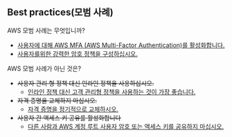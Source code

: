 ## Best practices(모범 사례)

AWS 모범 사례는 무엇입니까?

   * [사용자에 대해 AWS MFA (AWS Multi-Factor Authentication)를 활성화합니다.](https://docs.aws.amazon.com/ko_kr/organizations/latest/userguide/best-practices_member-acct.html#best-practices_mbr-acct_mfa)
   * [사용자를위한 강력한 암호 정책을 구성하십시오.](https://docs.aws.amazon.com/ko_kr/IAM/latest/UserGuide/id_credentials_passwords_account-policy.html)

AWS 모범 사례가 아닌 것은?
   * ~~사용자 관리 형 정책 대신 인라인 정책을 사용하십시오.~~ 
      * [인라인 정책 대신 고객 관리형 정책을 사용하는 것이 가장 좋습니다.](https://aws.amazon.com/ko/premiumsupport/knowledge-center/iam-increase-policy-size/)
   * ~~자격 증명을 교체하지 마십시오.~~
      * [자격 증명을 정기적으로 교체하시오.](https://docs.aws.amazon.com/ko_kr/IAM/latest/UserGuide/best-practices.html)
   * ~~사용자 간 액세스 키 공유를 활성화합니다~~
      * [다른 사람과 AWS 계정 루트 사용자 암호 또는 액세스 키를 공유하지 마십시오. ](https://docs.aws.amazon.com/ko_kr/IAM/latest/UserGuide/best-practices.html)
